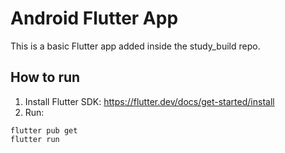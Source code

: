 # Android Flutter App

This is a basic Flutter app added inside the study_build repo.

## How to run

1. Install Flutter SDK: https://flutter.dev/docs/get-started/install
2. Run:
```
flutter pub get
flutter run
```
